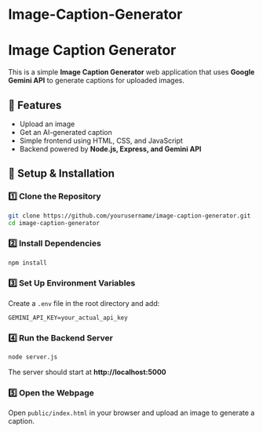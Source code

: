 # Image-Caption-Generator

# Image Caption Generator

This is a simple **Image Caption Generator** web application that uses **Google Gemini API** to generate captions for uploaded images.

## 🚀 Features
- Upload an image
- Get an AI-generated caption
- Simple frontend using HTML, CSS, and JavaScript
- Backend powered by **Node.js, Express, and Gemini API**

## 🔧 Setup & Installation
### 1️⃣ Clone the Repository
```sh
git clone https://github.com/yourusername/image-caption-generator.git
cd image-caption-generator
```

### 2️⃣ Install Dependencies
```sh
npm install
```

### 3️⃣ Set Up Environment Variables
Create a `.env` file in the root directory and add:
```
GEMINI_API_KEY=your_actual_api_key
```

### 4️⃣ Run the Backend Server
```sh
node server.js
```
The server should start at **http://localhost:5000**

### 5️⃣ Open the Webpage
Open `public/index.html` in your browser and upload an image to generate a caption.
